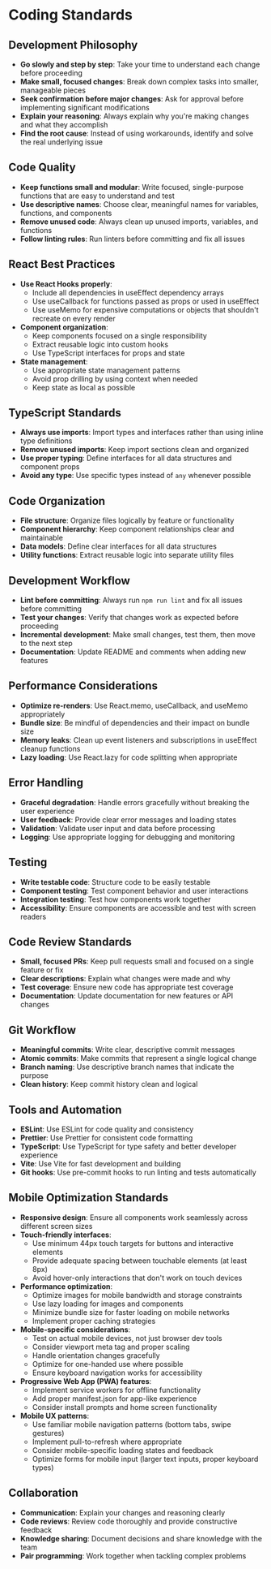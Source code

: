 # Coding Standards

## Development Philosophy
- **Go slowly and step by step**: Take your time to understand each change before proceeding
- **Make small, focused changes**: Break down complex tasks into smaller, manageable pieces
- **Seek confirmation before major changes**: Ask for approval before implementing significant modifications
- **Explain your reasoning**: Always explain why you're making changes and what they accomplish
- **Find the root cause**: Instead of using workarounds, identify and solve the real underlying issue

## Code Quality
- **Keep functions small and modular**: Write focused, single-purpose functions that are easy to understand and test
- **Use descriptive names**: Choose clear, meaningful names for variables, functions, and components
- **Remove unused code**: Always clean up unused imports, variables, and functions
- **Follow linting rules**: Run linters before committing and fix all issues

## React Best Practices
- **Use React Hooks properly**: 
  - Include all dependencies in useEffect dependency arrays
  - Use useCallback for functions passed as props or used in useEffect
  - Use useMemo for expensive computations or objects that shouldn't recreate on every render
- **Component organization**: 
  - Keep components focused on a single responsibility
  - Extract reusable logic into custom hooks
  - Use TypeScript interfaces for props and state
- **State management**: 
  - Use appropriate state management patterns
  - Avoid prop drilling by using context when needed
  - Keep state as local as possible

## TypeScript Standards
- **Always use imports**: Import types and interfaces rather than using inline type definitions
- **Remove unused imports**: Keep import sections clean and organized
- **Use proper typing**: Define interfaces for all data structures and component props
- **Avoid any type**: Use specific types instead of `any` whenever possible

## Code Organization
- **File structure**: Organize files logically by feature or functionality
- **Component hierarchy**: Keep component relationships clear and maintainable
- **Data models**: Define clear interfaces for all data structures
- **Utility functions**: Extract reusable logic into separate utility files

## Development Workflow
- **Lint before committing**: Always run `npm run lint` and fix all issues before committing
- **Test your changes**: Verify that changes work as expected before proceeding
- **Incremental development**: Make small changes, test them, then move to the next step
- **Documentation**: Update README and comments when adding new features

## Performance Considerations
- **Optimize re-renders**: Use React.memo, useCallback, and useMemo appropriately
- **Bundle size**: Be mindful of dependencies and their impact on bundle size
- **Memory leaks**: Clean up event listeners and subscriptions in useEffect cleanup functions
- **Lazy loading**: Use React.lazy for code splitting when appropriate

## Error Handling
- **Graceful degradation**: Handle errors gracefully without breaking the user experience
- **User feedback**: Provide clear error messages and loading states
- **Validation**: Validate user input and data before processing
- **Logging**: Use appropriate logging for debugging and monitoring

## Testing
- **Write testable code**: Structure code to be easily testable
- **Component testing**: Test component behavior and user interactions
- **Integration testing**: Test how components work together
- **Accessibility**: Ensure components are accessible and test with screen readers

## Code Review Standards
- **Small, focused PRs**: Keep pull requests small and focused on a single feature or fix
- **Clear descriptions**: Explain what changes were made and why
- **Test coverage**: Ensure new code has appropriate test coverage
- **Documentation**: Update documentation for new features or API changes

## Git Workflow
- **Meaningful commits**: Write clear, descriptive commit messages
- **Atomic commits**: Make commits that represent a single logical change
- **Branch naming**: Use descriptive branch names that indicate the purpose
- **Clean history**: Keep commit history clean and logical

## Tools and Automation
- **ESLint**: Use ESLint for code quality and consistency
- **Prettier**: Use Prettier for consistent code formatting
- **TypeScript**: Use TypeScript for type safety and better developer experience
- **Vite**: Use Vite for fast development and building
- **Git hooks**: Use pre-commit hooks to run linting and tests automatically

## Mobile Optimization Standards
- **Responsive design**: Ensure all components work seamlessly across different screen sizes
- **Touch-friendly interfaces**: 
  - Use minimum 44px touch targets for buttons and interactive elements
  - Provide adequate spacing between touchable elements (at least 8px)
  - Avoid hover-only interactions that don't work on touch devices
- **Performance optimization**:
  - Optimize images for mobile bandwidth and storage constraints
  - Use lazy loading for images and components
  - Minimize bundle size for faster loading on mobile networks
  - Implement proper caching strategies
- **Mobile-specific considerations**:
  - Test on actual mobile devices, not just browser dev tools
  - Consider viewport meta tag and proper scaling
  - Handle orientation changes gracefully
  - Optimize for one-handed use where possible
  - Ensure keyboard navigation works for accessibility
- **Progressive Web App (PWA) features**:
  - Implement service workers for offline functionality
  - Add proper manifest.json for app-like experience
  - Consider install prompts and home screen functionality
- **Mobile UX patterns**:
  - Use familiar mobile navigation patterns (bottom tabs, swipe gestures)
  - Implement pull-to-refresh where appropriate
  - Consider mobile-specific loading states and feedback
  - Optimize forms for mobile input (larger text inputs, proper keyboard types)

## Collaboration
- **Communication**: Explain your changes and reasoning clearly
- **Code reviews**: Review code thoroughly and provide constructive feedback
- **Knowledge sharing**: Document decisions and share knowledge with the team
- **Pair programming**: Work together when tackling complex problems 